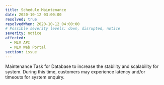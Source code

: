 ```yaml
---
title: Schedule Maintenance
date: 2020-10-12 03:00:00
resolved: true
resolvedWhen: 2020-10-12 04:00:00
# Possible severity levels: down, disrupted, notice
severity: notice
affected:
  - MLV API
  - MLV Web Portal
section: issue
---
```


Maintenance Task for Database to increase the stability and scalability for system. 
During this time, customers may experience latency and/or timeouts for system enquiry.
